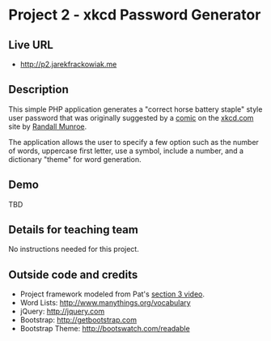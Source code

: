 # Project 2 - xkcd Password Generator

## Live URL
* http://p2.jarekfrackowiak.me

## Description
This simple PHP application generates a "correct horse battery staple" style user password that
was originally suggested by a [comic](http://xkcd.com/936/) on the [xkcd.com](http://xkcd.com/)
site by [Randall Munroe](http://xkcd.com/about/).

The application allows the user to specify a few option such as the number of words, uppercase
first letter, use a symbol, include a number, and a dictionary "theme" for word generation.

## Demo
TBD

## Details for teaching team
No instructions needed for this project.

## Outside code and credits
* Project framework modeled from Pat's [section 3 video](http://cm.dce.harvard.edu/2015/01/14291/publicationListing.shtml).
* Word Lists: http://www.manythings.org/vocabulary
* jQuery: http://jquery.com
* Bootstrap: http://getbootstrap.com
* Bootstrap Theme: http://bootswatch.com/readable